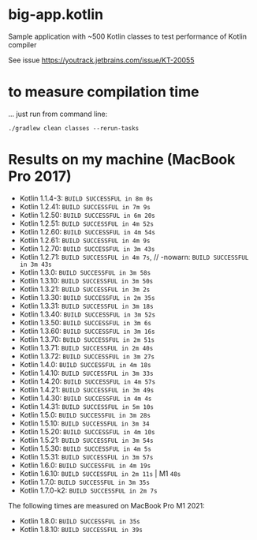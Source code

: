 # big-app.kotlin
Sample application with ~500 Kotlin classes to test performance of Kotlin compiler

See issue https://youtrack.jetbrains.com/issue/KT-20055

# to measure compilation time
 
... just run from command line:

```
./gradlew clean classes --rerun-tasks
```

# Results on my machine (MacBook Pro 2017) 
* Kotlin 1.1.4-3:         `BUILD SUCCESSFUL in 8m 0s`
* Kotlin 1.2.41:          `BUILD SUCCESSFUL in 7m 9s`
* Kotlin 1.2.50:          `BUILD SUCCESSFUL in 6m 20s`
* Kotlin 1.2.51:          `BUILD SUCCESSFUL in 4m 52s`
* Kotlin 1.2.60:          `BUILD SUCCESSFUL in 4m 54s`
* Kotlin 1.2.61:          `BUILD SUCCESSFUL in 4m 9s`
* Kotlin 1.2.70:          `BUILD SUCCESSFUL in 3m 43s`
* Kotlin 1.2.71:          `BUILD SUCCESSFUL in 4m 7s`,   // -nowarn: `BUILD SUCCESSFUL in 3m 43s`
* Kotlin 1.3.0:           `BUILD SUCCESSFUL in 3m 58s`
* Kotlin 1.3.10:          `BUILD SUCCESSFUL in 3m 50s`
* Kotlin 1.3.21:          `BUILD SUCCESSFUL in 3m 2s`
* Kotlin 1.3.30:          `BUILD SUCCESSFUL in 2m 35s`
* Kotlin 1.3.31:          `BUILD SUCCESSFUL in 3m 18s`
* Kotlin 1.3.40:          `BUILD SUCCESSFUL in 3m 52s`
* Kotlin 1.3.50:          `BUILD SUCCESSFUL in 3m 6s`
* Kotlin 1.3.60:          `BUILD SUCCESSFUL in 3m 16s`
* Kotlin 1.3.70:          `BUILD SUCCESSFUL in 2m 51s`
* Kotlin 1.3.71:          `BUILD SUCCESSFUL in 2m 40s`
* Kotlin 1.3.72:          `BUILD SUCCESSFUL in 3m 27s`
* Kotlin 1.4.0:           `BUILD SUCCESSFUL in 4m 18s`
* Kotlin 1.4.10:          `BUILD SUCCESSFUL in 3m 33s`
* Kotlin 1.4.20:          `BUILD SUCCESSFUL in 4m 57s`
* Kotlin 1.4.21:          `BUILD SUCCESSFUL in 3m 49s`
* Kotlin 1.4.30:          `BUILD SUCCESSFUL in 4m 4s`
* Kotlin 1.4.31:          `BUILD SUCCESSFUL in 5m 10s`
* Kotlin 1.5.0:           `BUILD SUCCESSFUL in 3m 28s`
* Kotlin 1.5.10:          `BUILD SUCCESSFUL in 3m 34`
* Kotlin 1.5.20:          `BUILD SUCCESSFUL in 4m 10s`
* Kotlin 1.5.21:          `BUILD SUCCESSFUL in 3m 54s`
* Kotlin 1.5.30:          `BUILD SUCCESSFUL in 4m 5s`
* Kotlin 1.5.31:          `BUILD SUCCESSFUL in 3m 57s`
* Kotlin 1.6.0:           `BUILD SUCCESSFUL in 4m 19s`
* Kotlin 1.6.10:          `BUILD SUCCESSFUL in 2m 11s`    | M1 `48s`
* Kotlin 1.7.0:           `BUILD SUCCESSFUL in 3m 35s`
* Kotlin 1.7.0-k2:        `BUILD SUCCESSFUL in 2m 7s`

The following times are measured on MacBook Pro M1 2021:
* Kotlin 1.8.0:           `BUILD SUCCESSFUL in 35s`
* Kotlin 1.8.10:          `BUILD SUCCESSFUL in 39s`


